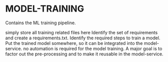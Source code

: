 # MODEL-TRAINING

Contains the ML training pipeline.

simply store all training related files here
Identify the set of requirements and create a requirements.txt.
Identify the required steps to train a model.
Put the trained model somewhere, so it can be integrated into the model-service.
no automation is required for the model training.
A major goal is to factor out the pre-processing and to make it reusable in the model-service.
